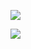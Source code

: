 ![](https://github-readme-stats.vercel.app/api?username=mctaylors&bg_color=222&text_color=eee&icon_color=999&border_color=555&title_color=bbb&show_icons=true&show=reviews,prs_merged_percentage,prs_merged&width=488)

[![](https://x.mctaylors.ru/cassette-repository-pin.png)](https://git.mctaylors.ru/mctaylors/Cassette)

